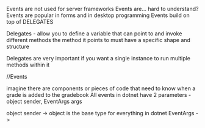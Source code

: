 Events are not used for server frameworks
Events are... hard to understand?
Events are popular in forms and in desktop programming
Events build on top of DELEGATES

Delegates - allow you to define a variable that can point to and invoke different methods
the method it points to must have a specific shape and structure

Delegates are very important if you want a single instance to run multiple methods within it





//Events

imagine there are components or pieces of code that need to know when a grade is added to the gradebook
All events in dotnet have 2 parameters - object sender, EventArgs args

object sender -> object is the base type for everything in dotnet
EventArgs -> 